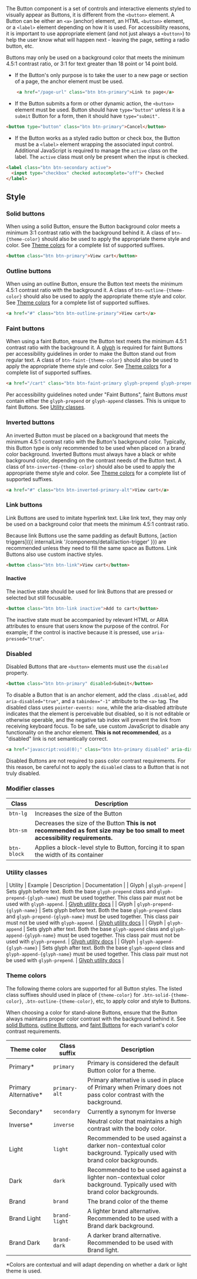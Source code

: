 The Button component  is a set of controls and interactive elements styled to visually appear as Buttons, it is different from the `<button>` element. A Button can be either an `<a>` (anchor) element, an HTML `<button>` element, or a `<label>` element depending on how it is used. For accessibility reasons, it is important to use appropriate element (and not just always a `<button>`) to help the user know what will happen next - leaving the page, setting a radio button, etc.

Buttons may only be used on a background color that meets the minimum 4.5:1 contrast ratio, or 3:1 for text greater than 18 point or 14 point bold.

- If the Button's only purpose is to take the user to a new page or section of a page, the anchor element must be used. 
```html
	<a href="/page-url" class="btn btn-primary">Link to page</a>
```

- If the Button submits a form or other dynamic action, the `<button>` element must be used. Button should have `type="button"` unless it is a `submit` Button for a form, then it should have `type="submit".`

```html
<button type="button" class="btn btn-primary">Cancel</button>
```

- If the Button works as a styled radio button or check box, the Button must be a `<label>` element wrapping the associated input control. Additional JavaScript is required to manage the `active` class on the label. The `active` class must only be present when the input is checked.

```html
<label class="btn btn-secondary active">
  <input type="checkbox" checked autocomplete="off"> Checked
</label>
```

## Style
### Solid buttons

When using a solid Button, ensure the Button background color meets a minimum 3:1 contrast ratio with the background behind it. A class of `btn-{theme-color}` should also be used to apply the appropriate theme style and color. See [Theme colors](#theme-colors) for a complete list of supported suffixes.

```html
<button class="btn btn-primary">View cart</button>
```

### Outline buttons

When using an outline Button, ensure the Button text meets the minimum 4.5:1 contrast ratio with the background it. A class of `btn-outline-{theme-color}` should also be used to apply the appropriate theme style and color. See [Theme colors](#theme-colors) for a complete list of supported suffixes.

```html
<a href="#" class="btn btn-outline-primary">View cart</a>
```

### Faint buttons

When using a faint Button, ensure the Button text meets the minimum 4.5:1 contrast ratio with the background it. A [glyph](#utility-classes) is required for faint Buttons per accessibility guidelines in order to make the Button stand out from regular text.  A class of `btn-faint-{theme-color}` should also be used to apply the appropriate theme style and color. See [Theme colors](#theme-colors) for a complete list of supported suffixes.

```html
<a href="/cart" class="btn btn-faint-primary glyph-prepend glyph-prepend-shopping-cart">View cart</a>
```

Per accessibility guidelines noted under "Faint Buttons", faint Buttons *must* contain either the `glyph-prepend` or `glyph-append` classes. This is unique to faint Buttons. See [Utility classes](#utility-classes).

### Inverted buttons

An inverted Button must be placed on a background that meets the minimum 4.5:1 contrast ratio with the Button's background color. Typically, this Button type is only recommended to be used when placed on a brand color background. Inverted Buttons must always have a black or white background color, depending on the contrast needs of the Button text.  A class of `btn-inverted-{theme-color}` should also be used to apply the appropriate theme style and color. See [Theme colors](#theme-colors) for a complete list of supported suffixes.

```html
<a href="#" class="btn btn-inverted-primary-alt">View cart</a>
```

### Link buttons

Link Buttons are used to imitate hyperlink text. Like link text, they may only be used on a background color that meets the minimum 4.5:1 contrast ratio.

Because link Buttons use the same padding as default Buttons, [action triggers]({{ internalLink '/components/detail/action-trigger' }}) are recommended unless they need to fill the same space as Buttons. Link Buttons also use custom inactive styles.

```html
<button class="btn btn-link">View cart</button>
```

#### Inactive

The inactive state should be used for link Buttons that are pressed or selected but still focusable.

```html
<button class="btn btn-link inactive">Add to cart</button>
```

The inactive state must be accompanied by relevant HTML or ARIA attributes to ensure that users know the purpose of the control. For example; if the control is inactive because it is pressed, use `aria-pressed="true"`.

### Disabled

Disabled Buttons that are `<button>` elements must use the `disabled` property.

```html
<button class="btn btn-primary" disabled>Submit</button>
```

To disable a Button that is an anchor element, add the class `.disabled`, add `aria-disabled="true"`, and a `tabindex="-1"` attribute to the `<a>` tag. The disabled class uses `pointer-events: none`, while the aria-disabled attribute indicates that the element is perceivable but disabled, so it is not editable or otherwise operable, and the negative tab index will prevent the link from receiving keyboard focus. To be safe, use custom JavaScript to disable any functionality on the anchor element. **This is not recommended**, as a "disabled" link is not semantically correct.

```html
<a href="javascript:void(0);" class="btn btn-primary disabled" aria-disabled="true" tabindex="-1">Next</a>
```

Disabled Buttons are not required to pass color contrast requirements. For this reason, be careful not to apply the `disabled` class to a Button that is not truly disabled.
### Modifier classes

| Class       | Description |
|-------------|-------------|
| `btn-lg`    | Increases the size of the Button |
| `btn-sm`    | Decreases the size of the Button **This is not recommended as font size may be too small to meet accessibility requirements.**|
| `btn-block` | Applies a block-level style to Button, forcing it to span the width of its container |

### Utility classes

| Utility | Example                      | Description | Documentation |
| Glyph   | `glyph-prepend`              | Sets glyph before text. Both the base `glyph-prepend` class and `glyph-prepend-{glyph-name}` must be used together. This class pair must not be used with `glyph-append`. | [Glyph utility docs](https://moray-prod.azurewebsites.net/components/detail/glyphs--glyphs.html) |
| Glyph   | `glyph-prepend-{glyph-name}` | Sets glyph before text. Both the base `glyph-prepend` class and `glyph-prepend-{glyph-name}` must be used together. This class pair must not be used with `glyph-append`. | [Glyph utility docs](https://moray-prod.azurewebsites.net/components/detail/glyphs--glyphs.html) |
| Glyph   | `glyph-append`               | Sets glyph after text. Both the base `glyph-append` class and `glyph-append-{glyph-name}` must be used together. This class pair must not be used with `glyph-prepend`. | [Glyph utility docs](https://moray-prod.azurewebsites.net/components/detail/glyphs--glyphs.html) |
| Glyph   | `glyph-append-{glyph-name}`  | Sets glyph after text. Both the base `glyph-append` class and `glyph-append-{glyph-name}` must be used together. This class pair must not be used with `glyph-prepend`. | [Glyph utility docs](https://moray-prod.azurewebsites.net/components/detail/glyphs--glyphs.html) |

### Theme colors

The following theme colors are supported for all Button styles. The listed class suffixes should used in place of `{theme-color}` for `.btn-solid-{theme-color}`, `.btn-outline-{theme-color}`, etc, to apply color and style to Buttons.

When choosing a color for stand-alone Buttons, ensure that the Button always maintains proper color contrast with the background behind it. See [solid Buttons](#solid-buttons), [outline Buttons](#outline-buttons), and [faint Buttons](#faint-buttons) for each variant's color contrast requirements.

| Theme color           | Class suffix    | Description |
|-----------------------|-----------------|-------------|
| Primary*              | `primary`       | Primary is considered the default Button color for a theme. |
| Primary Alternative*  | `primary-alt`   | Primary alternative is used in place of Primary when Primary does not pass color contrast with the background. |
| Secondary*            | `secondary`     | Currently a synonym for Inverse |
| Inverse*              | `inverse`       | Neutral color that maintains a high contrast with the body color. |
| Light                 | `light`         | Recommended to be used against a darker non-contextual color background. Typically used with brand color backgrounds. |
| Dark                  | `dark`          | Recommended to be used against a lighter non-contextual color background. Typically used with brand color backgrounds. |
| Brand                 | `brand`         | The brand color of the theme |
| Brand Light           | `brand-light`   | A lighter brand alternative. Recommended to be used with a Brand dark background. |
| Brand Dark            | `brand-dark`    | A darker brand alternative. Recommended to be used with Brand light. |

*Colors are contextual and will adapt depending on whether a dark or light theme is used.
